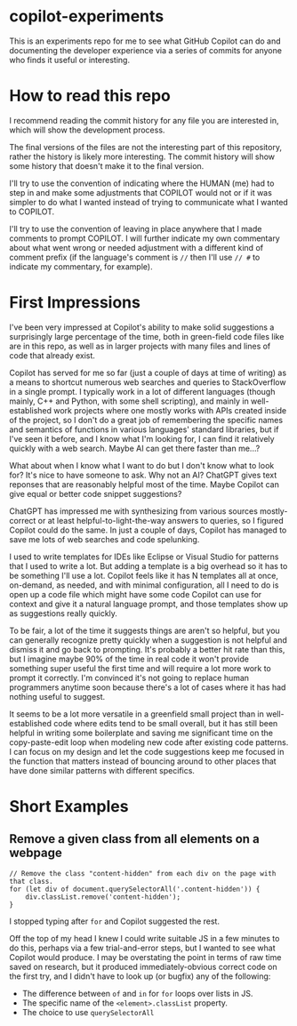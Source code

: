 # copilot-experiments

This is an experiments repo for me to see what GitHub Copilot can do and documenting the developer experience via a series of commits for anyone who finds it useful or interesting.


# How to read this repo

I recommend reading the commit history for any file you are interested in, which will show the development process.

The final versions of the files are not the interesting part of this repository, rather the history is likely more interesting. The commit history will show some history that doesn't make it to the final version.

I'll try to use the convention of indicating where the HUMAN (me) had to step in and make some adjustments that COPILOT would not or if it was simpler to do what I wanted instead of trying to communicate what I wanted to COPILOT.

I'll try to use the convention of leaving in place anywhere that I made comments to prompt COPILOT. I will further indicate my own commentary about what went wrong or needed adjustment with a different kind of comment prefix (if the language's comment is `//` then I'll use `// #` to indicate my commentary, for example).


# First Impressions

I've been very impressed at Copilot's ability to make solid suggestions a surprisingly large percentage of the time, both in green-field code files like are in this repo, as well as in larger projects with many files and lines of code that already exist.

Copilot has served for me so far (just a couple of days at time of writing) as a means to shortcut numerous web searches and queries to StackOverflow in a single prompt. I typically work in a lot of different languages (though mainly, C++ and Python, with some shell scripting), and mainly in well-established work projects where one mostly works with APIs created inside of the project, so I don't do a great job of remembering the specific names and semantics of functions in various languages' standard libraries, but if I've seen it before, and I know what I'm looking for, I can find it relatively quickly with a web search. Maybe AI can get there faster than me...?

What about when I know what I want to do but I don't know what to look for? It's nice to have someone to ask. Why not an AI? ChatGPT gives text reponses that are reasonably helpful most of the time. Maybe Copilot can give equal or better code snippet suggestions?

ChatGPT has impressed me with synthesizing from various sources mostly-correct or at least helpful-to-light-the-way answers to queries, so I figured Copilot could do the same. In just a couple of days, Copilot has managed to save me lots of web searches and code spelunking.

I used to write templates for IDEs like Eclipse or Visual Studio for patterns that I used to write a lot. But adding a template is a big overhead so it has to be something I'll use a lot. Copilot feels like it has N templates all at once, on-demand, as needed, and with minimal configuration, all I need to do is open up a code file which might have some code Copilot can use for context and give it a natural language prompt, and those templates show up as suggestions really quickly.

To be fair, a lot of the time it suggests things are aren't so helpful, but you can generally recognize pretty quickly when a suggestion is not helpful and dismiss it and go back to prompting. It's probably a better hit rate than this, but I imagine maybe 90% of the time in real code it won't provide something super useful the first time and will require a lot more work to prompt it correctly. I'm convinced it's not going to replace human programmers anytime soon because there's a lot of cases where it has had nothing useful to suggest.

It seems to be a lot more versatile in a greenfield small project than in well-established code where edits tend to be small overall, but it has still been helpful in writing some boilerplate and saving me significant time on the copy-paste-edit loop when modeling new code after existing code patterns. I can focus on my design and let the code suggestions keep me focused in the function that matters instead of bouncing around to other places that have done similar patterns with different specifics.


# Short Examples

## Remove a given class from all elements on a webpage

```
// Remove the class "content-hidden" from each div on the page with that class.
for (let div of document.querySelectorAll('.content-hidden')) {
    div.classList.remove('content-hidden');
}
```

I stopped typing after `for` and Copilot suggested the rest.

Off the top of my head I knew I could write suitable JS in a few minutes to do this, perhaps via a few trial-and-error steps, but I wanted to see what Copilot would produce. I may be overstating the point in terms of raw time saved on research, but it produced immediately-obvious correct code on the first try, and I didn't have to look up (or bugfix) any of the following:

- The difference between `of` and `in` for `for` loops over lists in JS.
- The specific name of the `<element>.classList` property.
- The choice to use `querySelectorAll` 

